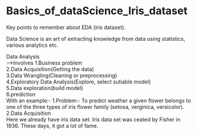 # Basics_of_dataScience_Iris_dataset
Key points to remember about EDA (iris dataset).

Data Science is an art of extracting knowledge from data using statistics, various analytics etc.

Data Analysis                                                                                                                             
   -->Involves 1.Business problem                                                                                                         
               2.Data Acquisition(Getting the data)                                                                                       
               3.Data Wrangling(Cleaning or preprocessing)                                                                                 
               4.Exploratory Data Analysis(Explore, select sutiable model)                                                                 
               5.Data exploration(build model)                                                                                             
               6.prediction                                                                                                               
With an example:-
               1.Problem:- To predict weather a given flower belongs to one of the three types of iris flower family (setosa, verginica, versicolor).                                                                                                                                              2.Data Acquisition                                                                                                         
                 Here we already have iris data set.                                                                                                        Iris data set was ceated by Fisher in 1936. These days, it got a lot of fame.        
        

